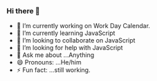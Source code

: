 ### Hi there 👋

- 🔭 I’m currently working on Work Day Calendar.
- 🌱 I’m currently learning JavaScript
- 👯 I’m looking to collaborate on JavaScript
- 🤔 I’m looking for help with JavaScript
- 💬 Ask me about ...Anything
- 😄 Pronouns: ...He/him
- ⚡ Fun fact: ...still working.

